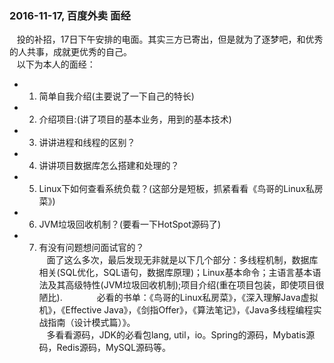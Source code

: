 ### 2016-11-17, 百度外卖 面经 ###
   &nbsp;&nbsp; 投的补招，17日下午安排的电面。其实三方已寄出，但是就为了逐梦吧，和优秀的人共事，成就更优秀的自己。     
   &nbsp;&nbsp; 以下为本人的面经：
* 1. 简单自我介绍(主要说了一下自己的特长)
* 2. 介绍项目:(讲了项目的基本业务，用到的基本技术)
* 3. 讲讲进程和线程的区别？
* 4. 讲讲项目数据库怎么搭建和处理的？
* 5. Linux下如何查看系统负载？(这部分是短板，抓紧看看《鸟哥的Linux私房菜》)
* 6. JVM垃圾回收机制？(要看一下HotSpot源码了)
* 7. 有没有问题想问面试官的？     
  &nbsp;&nbsp; 面了这么多次，最后发现无非就是以下几个部分：多线程机制，数据库相关(SQL优化，SQL语句，数据库原理)；Linux基本命令；主语言基本语法及其高级特性(JVM垃圾回收机制);项目介绍(重在项目包装，即使项目很陋比).          
  &nbsp;&nbsp; 必看的书单：《鸟哥的Linux私房菜》，《深入理解Java虚拟机》，《Effective Java》，《剑指Offer》，《算法笔记》，《Java多线程编程实战指南（设计模式篇）》。      
  &nbsp;&nbsp; 多看看源码，JDK的必看包lang, util，io。Spring的源码，Mybatis源码，Redis源码，MySQL源码等。
